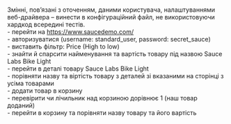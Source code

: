 <br />Змінні, пов’язані з оточенням, даними користувача, налаштуваннями веб-драйвера – винести в конфігураційний файл, не використовуючи хардкод всередині тестів.
<br />- перейти на https://www.saucedemo.com/
<br />- авторизуватися (username: standard_user, password: secret_sauce)
<br />- виставить фільтр: Price (High to low)
<br />- знайти й спарсити найменування та вартість товару під назвою Sauce Labs Bike Light
<br />- перейти в деталі товару Sauce Labs Bike Light
<br />- порівняти назву та віртість товару з деталей зі вказаними на сторінці з усіма товарами
<br />- додати товар в корзину
<br />- перевірити чи лічильник над корзиною дорівнює 1 (наш товар доданий)
<br />- перейти в корзину та порівняти назву товару та його вартість

